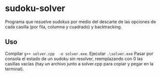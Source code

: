 # sudoku-solver
Programa que resuelve sudokus por medio del descarte de las opciones de cada casilla (por fila, columna y cuadrado) y backtracking.

## Uso
Compilar `g++ solver.cpp  -o solver.exe`.
Ejecutar `.\solver.exe`
Pasar por consola el estado de un sudoku sin resolver, reemplazando con 0 las casillas vacías (hay un archivo junto a solver.cpp para copiar y pegar en la terminal).
